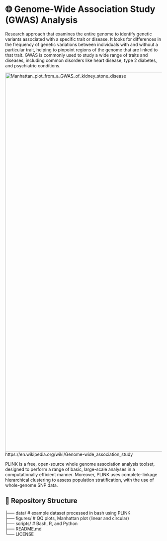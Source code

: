 # 🌐 Genome-Wide Association Study (GWAS) Analysis

 Research approach that examines the entire genome to identify genetic variants associated with a specific trait or disease. 
 It looks for differences in the frequency of genetic variations between individuals with and without a particular trait, 
 helping to pinpoint regions of the genome that are linked to that trait. GWAS is commonly used to study a wide range of traits and diseases, 
 including common disorders like heart disease, type 2 diabetes, and psychiatric conditions.

 <img width="1216" alt="Manhattan_plot_from_a_GWAS_of_kidney_stone_disease" src="https://github.com/user-attachments/assets/c25f1bef-5127-4257-a348-09392ce2f02e" />
 https://en.wikipedia.org/wiki/Genome-wide_association_study

 
 PLINK is a free, open-source whole genome association analysis toolset, designed to perform a range of basic, large-scale analyses in a computationally efficient manner. 
 Moreover, PLINK uses complete-linkage hierarchical clustering to assess population stratification, with the use of whole-genome SNP data. 



 ## 📁 Repository Structure

├── data/ # example dataset processed in bash using PLINK     
├── figures/ # QQ plots, Manhattan plot (linear and circular)    
├── scripts/ # Bash, R, and Python         
├── README.md   
└── LICENSE
